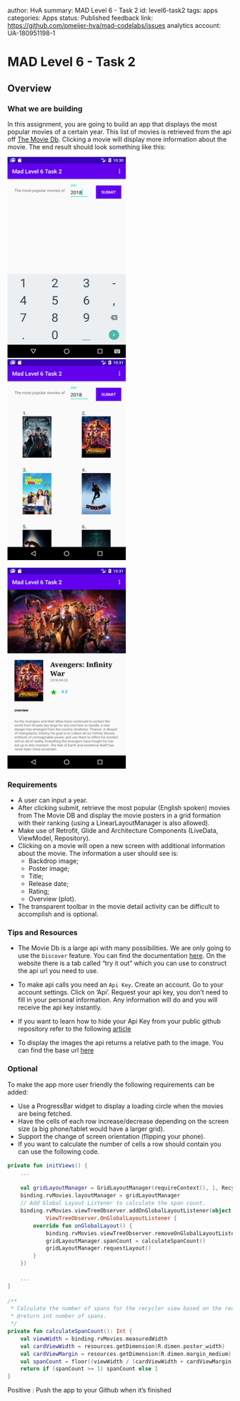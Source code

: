 author: HvA
summary: MAD Level 6 - Task 2
id: level6-task2
tags: apps
categories: Apps
status: Published
feedback link: https://github.com/pmeijer-hva/mad-codelabs/issues
analytics account: UA-180951198-1

# MAD Level 6 - Task 2

## Overview

### What we are building

In this assignment, you are going to build an app that displays the most popular movies of a certain year. This list of
movies is retrieved from the api off [The Movie Db](https://developers.themoviedb.org/3/discover/movie-discover).
Clicking a movie will display more information about the movie. The end result should look something like this:

<img src="assets/pic1.png" width="265" height="450"/>&emsp;&emsp;<img src="assets/pic2.png" width="265" height="450"/><br> 

<img src="assets/pic3.png" width="265" height="450"/><br>

### Requirements

- A user can input a year.
- After clicking submit, retrieve the most popular (English spoken) movies from The Movie DB and display the movie
  posters in a grid formation with their ranking (using a LinearLayoutManager is also allowed).
- Make use of Retrofit, Glide and Architecture Components (LiveData, ViewModel, Repository).
- Clicking on a movie will open a new screen with additional information about the movie. The information a user should
  see is:
    - Backdrop image;
    - Poster image;
    - Title;
    - Release date;
    - Rating;
    - Overview (plot).
- The transparent toolbar in the movie detail activity can be difficult to accomplish and is optional.

### Tips and Resources

- The Movie Db is a large api with many possibilities. We are only going to use the `Discover` feature. You can find the
  documentation [here](https://developers.themoviedb.org/3/discover/movie-discover). On the website there is a tab
  called “try it out” which you can use to construct the api url you need to use.

- To make api calls you need an `Api Key`. Create an account. Go to your account settings. Click on ‘Api’. Request your
  api key, you don’t need to fill in your personal information. Any information will do and you will receive the api key
  instantly.

- If you want to learn how to hide your Api Key from your public github repository refer to the
  following [article](https://guides.codepath.com/android/Storing-Secret-Keys-in-Android)

- To display the images the api returns a relative path to the image. You can find the base url
  [here](https://developers.themoviedb.org/3/getting-started/images)

### Optional

To make the app more user friendly the following requirements can be added:

- Use a ProgressBar widget to display a loading circle when the movies are being fetched.
- Have the cells of each row increase/decrease depending on the screen size (a big phone/tablet would have a larger
  grid).
- Support the change of screen orientation (flipping your phone).
- If you want to calculate the number of cells a row should contain you can use the following code.

```kotlin
private fun initViews() {
    ...

    val gridLayoutManager = GridLayoutManager(requireContext(), 1, RecyclerView.VERTICAL, false)
    binding.rvMovies.layoutManager = gridLayoutManager
    // Add Global Layout Listener to calculate the span count.
    binding.rvMovies.viewTreeObserver.addOnGlobalLayoutListener(object :
            ViewTreeObserver.OnGlobalLayoutListener {
        override fun onGlobalLayout() {
            binding.rvMovies.viewTreeObserver.removeOnGlobalLayoutListener(this)
            gridLayoutManager.spanCount = calculateSpanCount()
            gridLayoutManager.requestLayout()
        }
    })

    ...
}

/**
 * Calculate the number of spans for the recycler view based on the recycler view width.
 * @return int number of spans.
 */
private fun calculateSpanCount(): Int {
    val viewWidth = binding.rvMovies.measuredWidth
    val cardViewWidth = resources.getDimension(R.dimen.poster_width)
    val cardViewMargin = resources.getDimension(R.dimen.margin_medium)
    val spanCount = floor((viewWidth / (cardViewWidth + cardViewMargin)).toDouble()).toInt()
    return if (spanCount >= 1) spanCount else 1
}
```

Positive
: Push the app to your Github when it’s finished